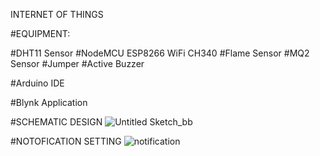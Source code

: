 INTERNET OF THINGS

#EQUIPMENT:

#DHT11 Sensor
#NodeMCU ESP8266 WiFi CH340
#Flame Sensor
#MQ2 Sensor
#Jumper
#Active Buzzer

#Arduino IDE

#Blynk Application


#SCHEMATIC DESIGN
![Untitled Sketch_bb](https://user-images.githubusercontent.com/63385031/113310771-c94f5700-9332-11eb-8469-3c0ba6f6896d.png)

#NOTOFICATION SETTING
![notification](https://user-images.githubusercontent.com/63385031/113311314-5f837d00-9333-11eb-9ea0-444e7e96a006.jpeg)


